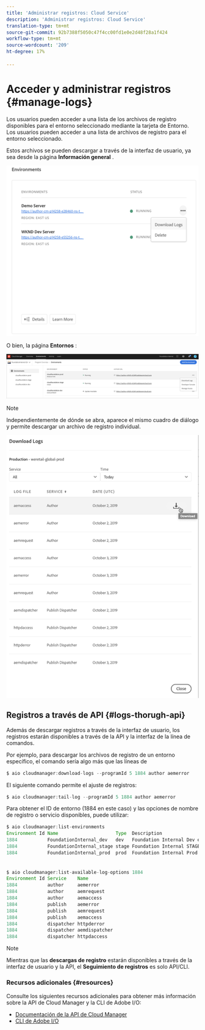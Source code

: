 ```yaml
---
title: 'Administrar registros: Cloud Service'
description: 'Administrar registros: Cloud Service'
translation-type: tm+mt
source-git-commit: 92b7388f5050c47f4cc00fd1e0e2d48f28a1f424
workflow-type: tm+mt
source-wordcount: '209'
ht-degree: 17%

---
```



# Acceder y administrar registros {#manage-logs}

Los usuarios pueden acceder a una lista de los archivos de registro disponibles para el entorno seleccionado mediante la tarjeta de Entorno.  Los usuarios pueden acceder a una lista de archivos de registro para el entorno seleccionado.

Estos archivos se pueden descargar a través de la interfaz de usuario, ya sea desde la página **Información general** .

![](assets/manage-logs1.png)

O bien, la página **Entornos** :

![](assets/download-logs.png)

>[!Note]
>Independientemente de dónde se abra, aparece el mismo cuadro de diálogo y permite descargar un archivo de registro individual.

![](assets/manage-logs3.png)


## Registros a través de API {#logs-thorugh-api}

Además de descargar registros a través de la interfaz de usuario, los registros estarán disponibles a través de la API y la interfaz de la línea de comandos.

Por ejemplo, para descargar los archivos de registro de un entorno específico, el comando sería algo más que las líneas de

```java
$ aio cloudmanager:download-logs --programId 5 1884 author aemerror
```

El siguiente comando permite el ajuste de registros:

```java
$ aio cloudmanager:tail-log --programId 5 1884 author aemerror
```

Para obtener el ID de entorno (1884 en este caso) y las opciones de nombre de registro o servicio disponibles, puede utilizar:

```java
$ aio cloudmanager:list-environments
Environment Id Name                     Type  Description                          
1884           FoundationInternal_dev   dev   Foundation Internal Dev environment  
1884           FoundationInternal_stage stage Foundation Internal STAGE environment
1884           FoundationInternal_prod  prod  Foundation Internal Prod environment
 
 
$ aio cloudmanager:list-available-log-options 1884
Environment Id Service    Name         
1884           author     aemerror     
1884           author     aemrequest   
1884           author     aemaccess    
1884           publish    aemerror     
1884           publish    aemrequest   
1884           publish    aemaccess    
1884           dispatcher httpderror   
1884           dispatcher aemdispatcher
1884           dispatcher httpdaccess
```

>[!Note]
>Mientras que las **descargas de registro** estarán disponibles a través de la interfaz de usuario y la API, el **Seguimiento de registros** es solo API/CLI.

### Recursos adicionales {#resources}

Consulte los siguientes recursos adicionales para obtener más información sobre la API de Cloud Manager y la CLI de Adobe I/O:

* [Documentación de la API de Cloud Manager](https://www.adobe.io/apis/experiencecloud/cloud-manager/docs.html)
* [CLI de Adobe I/O](https://github.com/adobe/aio-cli-plugin-cloudmanager)